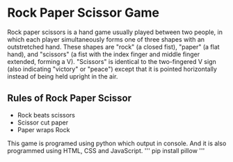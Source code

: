

# Rock Paper Scissor Game
Rock paper scissors is a hand game usually played between two people, in which each player simultaneously forms one of three shapes with an outstretched hand. These shapes are "rock" (a closed fist), "paper" (a flat hand), and "scissors" (a fist with the index finger and middle finger extended, forming a V). "Scissors" is identical to the two-fingered V sign (also indicating "victory" or "peace") except that it is pointed horizontally instead of being held upright in the air.

## Rules of Rock Paper Scissor
- Rock beats scissors
- Scissor cut paper
- Paper wraps Rock

This game is programed using python which output in console. And it is also programmed using HTML, CSS and JavaScript.
'''
pip install pillow
'''
  
